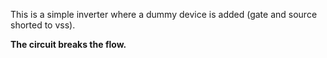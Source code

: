 This is a simple inverter where a dummy device is added (gate and source shorted to vss). 

__The circuit breaks the flow.__